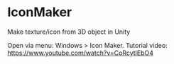 # IconMaker

Make texture/icon from 3D object in Unity

Open via menu: Windows > Icon Maker.
Tutorial video: https://www.youtube.com/watch?v=CoRcytIEbO4
